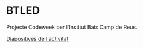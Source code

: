 # BTLED
Projecte Codeweek per l'Institut Baix Camp de Reus.

[Diapositives de l'activitat](https://github.com/adalmau/BTLED/blob/master/Codeweek.pdf)
